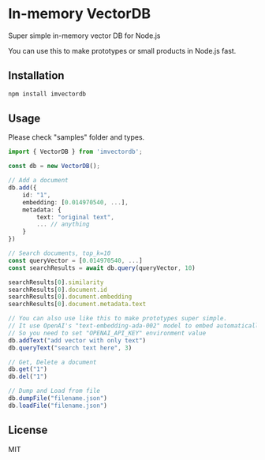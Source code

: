# In-memory VectorDB

Super simple in-memory vector DB for Node.js

You can use this to make prototypes or small products in Node.js fast.

## Installation

```sh
npm install imvectordb
```

## Usage

Please check "samples" folder and types.

```typescript
import { VectorDB } from 'imvectordb';

const db = new VectorDB();

// Add a document
db.add({
    id: "1",
    embedding: [0.014970540, ...],
    metadata: {
        text: "original text",
        ... // anything
    }
})

// Search documents, top_k=10
const queryVector = [0.014970540, ...]
const searchResults = await db.query(queryVector, 10)

searchResults[0].similarity
searchResults[0].document.id
searchResults[0].document.embedding
searchResults[0].document.metadata.text

// You can also use like this to make prototypes super simple.
// It use OpenAI's "text-embedding-ada-002" model to embed automatically
// So you need to set "OPENAI_API_KEY" environment value
db.addText("add vector with only text")
db.queryText("search text here", 3)

// Get, Delete a document
db.get("1")
db.del("1")

// Dump and Load from file
db.dumpFile("filename.json")
db.loadFile("filename.json")
```

## License

MIT